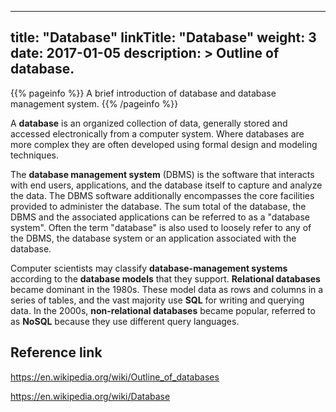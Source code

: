 
---
title: "Database"
linkTitle: "Database"
weight: 3
date: 2017-01-05
description: >
  Outline of database.
---

{{% pageinfo %}}
A brief introduction of database and database management system.
{{% /pageinfo %}}

A **database** is an organized collection of data, generally stored and accessed electronically from a computer system. Where databases are more complex they are often developed using formal design and modeling techniques.

The **database management system** (DBMS) is the software that interacts with end users, applications, and the database itself to capture and analyze the data. The DBMS software additionally encompasses the core facilities provided to administer the database. The sum total of the database, the DBMS and the associated applications can be referred to as a "database system". Often the term "database" is also used to loosely refer to any of the DBMS, the database system or an application associated with the database.

Computer scientists may classify **database-management systems** according to the **database models** that they support. **Relational databases** became dominant in the 1980s. These model data as rows and columns in a series of tables, and the vast majority use **SQL** for writing and querying data. In the 2000s, **non-relational databases** became popular, referred to as **NoSQL** because they use different query languages.

## Reference link

https://en.wikipedia.org/wiki/Outline_of_databases

https://en.wikipedia.org/wiki/Database